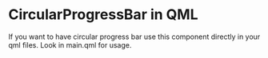 # CircularProgressBar in QML
If you want to have circular progress bar use this component directly in your qml files. Look in main.qml for usage.
